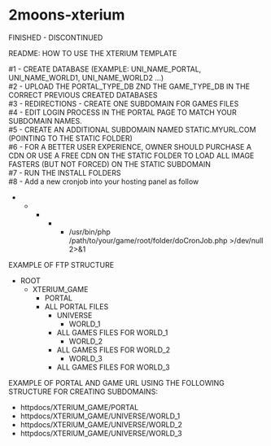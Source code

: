 # 2moons-xterium
FINISHED - DISCONTINUED

README: HOW TO USE THE XTERIUM TEMPLATE

#1 - CREATE DATABASE (EXAMPLE: UNI_NAME_PORTAL, UNI_NAME_WORLD1, UNI_NAME_WORLD2 ...)<br>
#2 - UPLOAD THE PORTAL_TYPE_DB ZND THE GAME_TYPE_DB IN THE CORRECT PREVIOUS CREATED DATABASES<br>
#3 - REDIRECTIONS - CREATE ONE SUBDOMAIN FOR GAMES FILES<br>
#4 - EDIT LOGIN PROCESS IN THE PORTAL PAGE TO MATCH YOUR SUBDOMAIN NAMES.<br>
#5 - CREATE AN ADDITIONAL SUBDOMAIN NAMED STATIC.MYURL.COM (POINTING TO THE STATIC FOLDER)<br>
#6 - FOR A BETTER USER EXPERIENCE, OWNER SHOULD PURCHASE A CDN OR USE A FREE CDN ON THE STATIC FOLDER TO LOAD ALL IMAGE FASTERS (BUT NOT FORCED) ON THE STATIC SUBDOMAIN<br>
#7 - RUN THE INSTALL FOLDERS<br>
#8 - Add a new cronjob into your hosting panel as follow <br>
* * * * * /usr/bin/php /path/to/your/game/root/folder/doCronJob.php >/dev/null 2>&1


EXAMPLE OF FTP STRUCTURE

- ROOT
	- XTERIUM_GAME
		- PORTAL
      - ALL PORTAL FILES
		- UNIVERSE
			- WORLD_1
        - ALL GAMES FILES FOR WORLD_1
			- WORLD_2
        - ALL GAMES FILES FOR WORLD_2
			- WORLD_3
        - ALL GAMES FILES FOR WORLD_3
			
EXAMPLE OF PORTAL AND GAME URL USING THE FOLLOWING STRUCTURE FOR CREATING SUBDOMAINS:
- httpdocs/XTERIUM_GAME/PORTAL
- httpdocs/XTERIUM_GAME/UNIVERSE/WORLD_1
- httpdocs/XTERIUM_GAME/UNIVERSE/WORLD_2
- httpdocs/XTERIUM_GAME/UNIVERSE/WORLD_3
			
			
